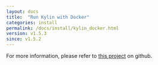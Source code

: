 ```yaml
---
layout: docs
title:  "Run Kylin with Docker"
categories: install
permalink: /docs/install/kylin_docker.html
version: v1.5.3
since: v1.5.2
---
```


For more information, please refer to [this project](https://github.com/Kyligence/kylin-docker/) on github.
